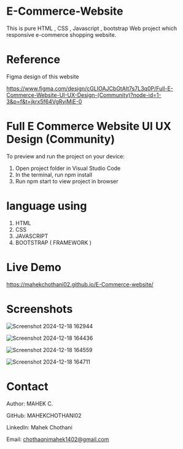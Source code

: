 # E-Commerce-Website
This is pure  HTML , CSS , Javascript , bootstrap Web project which responsive e-commerce shopping website.



# Reference
Figma design of this website

https://www.figma.com/design/cGLIOAJCbGtAIt7s7L3q0P/Full-E-Commerce-Website-UI-UX-Design-(Community)?node-id=1-3&p=f&t=jkrx5f64VgRvjMiE-0


# Full E Commerce Website UI UX Design (Community)

To preview and run the project on your device:

1. Open project folder in Visual Studio Code
2. In the terminal, run npm install
3. Run npm start to view project in browser


# language using

1) HTML
2) CSS
3) JAVASCRIPT
4) BOOTSTRAP ( FRAMEWORK )

# Live Demo

https://mahekchothani02.github.io/E-Commerce-website/

# Screenshots

![Screenshot 2024-12-18 162944](https://github.com/user-attachments/assets/bcf1c84a-ecd5-405e-9b2c-48620c43b79e)

![Screenshot 2024-12-18 164436](https://github.com/user-attachments/assets/d199229b-7ffd-44fd-b2ae-a3a664955d64)

![Screenshot 2024-12-18 164559](https://github.com/user-attachments/assets/8d599f17-c802-482c-b621-1e082cbc58c5)

![Screenshot 2024-12-18 164711](https://github.com/user-attachments/assets/77a43c24-efac-461a-ae4e-760954715b69)

# Contact

Author: MAHEK C.

GitHub: MAHEKCHOTHANI02

LinkedIn: Mahek Chothani

Email: chothaqnimahek1402@gmail.com

